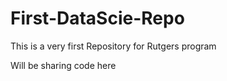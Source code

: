 # First-DataScie-Repo
This is a very first Repository for Rutgers program

Will be sharing code here
